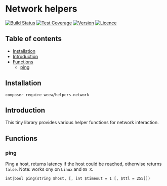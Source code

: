 # Network helpers

[![Build Status](https://img.shields.io/travis/weew/helpers-network.svg)](https://travis-ci.org/weew/helpers-network)
[![Test Coverage](https://img.shields.io/coveralls/weew/helpers-network.svg)](https://coveralls.io/github/weew/helpers-network)
[![Version](https://img.shields.io/packagist/v/weew/helpers-network.svg)](https://packagist.org/packages/weew/helpers-network)
[![Licence](https://img.shields.io/packagist/l/weew/helpers-network.svg)](https://packagist.org/packages/weew/helpers-network)

## Table of contents

- [Installation](#installation)
- [Introduction](#introduction)
- [Functions](#functions)
    - [ping](#ping)

## Installation

`composer require weew/helpers-network`

## Introduction

This tiny library provides various helper functions for network interaction.

## Functions

### ping

Ping a host, returns latency if the host could be reached, otherwise returns `false`. Note: works ony on `Linux` and `OS X`.

`int|bool ping(string $host, [, int $timeout = 1 [, $ttl = 255]])`
